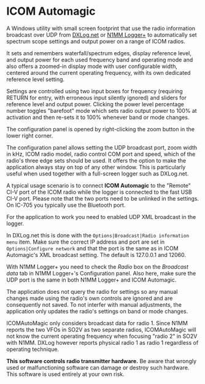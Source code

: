 # ICOM Automagic
A Windows utility with small screen footprint that use the radio information broadcast over 
UDP from [DXLog.net](http://dxlog.net) or [N1MM Logger+](http://www.n1mm.com) to automatically set 
spectrum scope settings and output power on a range of ICOM radios. 

It sets and remembers waterfall/spectrum edges, display reference level, and output power for 
each used frequency band and operating mode and also offers a zoomed-in display mode with user 
configurable width, centered around the current operating frequency, with its own dedicated 
reference level setting. 

Settings are controlled using two input boxes for frequency (requiring RETURN for entry, 
with erroneous input silently ignored) and sliders for reference level and output power. 
Clicking the power level percentage number toggles "barefoot" mode which sets radio output 
power to 100% at activation and then re-sets it to 100% whenever band or mode changes.

The configuration panel is opened by right-clicking the zoom button in the lower right corner. 

The configuration panel allows setting the UDP broadcast port, zoom width in kHz, ICOM radio model, 
radio control COM port and speed, which of the radio's three edge sets should be used. It offers 
the option to make the application always stay on top of any other window. 
This is particularly useful when used together with a full-screen logger such as DXLog.net.

A typical usage scenario is to connect **ICOM Automagic** to the "Remote" CI-V port of the 
ICOM radio while the logger is connected to the fast USB CI-V port. Please note that the two ports 
need to be unlinked in the settings. On IC-705 you typically use the Bluetooth port.

For the application to work you need to enabled UDP XML broadcast in the logger.

In DXLog.net this is done with the `Options|Broadcast|Radio information menu` item. 
Make sure the correct IP address and port are set in `Options|Configure network` and 
that the port is the same as in ICOM Automagic's XML broadcast setting. 
The default is 127.0.0.1 and 12060. 

With N1MM Logger+ you need to check the *Radio* box on the *Broadcast data* tab in 
N1MM Logger+'s Configuration panel. Also here, make sure the UDP port is the same 
in both N1MM Logger+ and ICOM Automagic.

The application does not query the radio for settings so any manual changes made using 
the radio's own controls are ignored and are consequently not saved. To not interfer with 
manual adjustments, the application only updates the radio's settings on band or mode changes. 

ICOMAutoMagic only considers broadcast data for radio 1. Since N1MM reports the two VFOs in SO2V as 
two separate radios, ICOMAutoMagic will not know the current operating frequency when focusing 
"radio 2" in SO2V with N1MM. DXLog however reports physical radio 1 as radio 1 regardless of 
operating technique.

**This software controls radio transmitter hardware.** 
Be aware that wrongly used or malfunctioning software can damage or destroy such hardware. 
This software is used entirely at your own risk.
